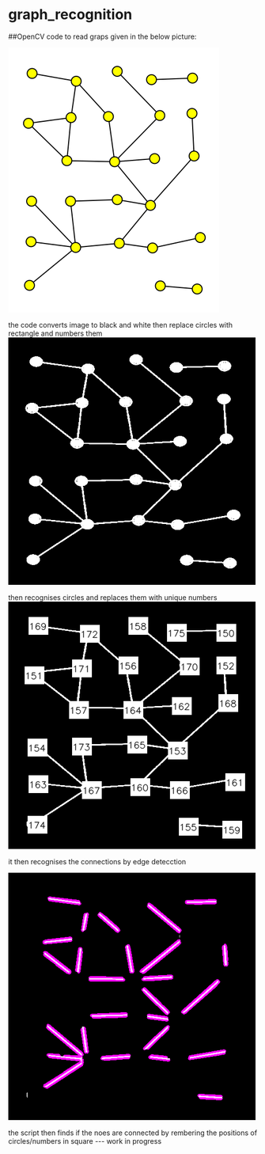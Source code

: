 # graph_recognition
##OpenCV code to read graps given in the below picture:

![alt text](https://github.com/sarthak7295/graph_recognition/blob/master/myfile.png)

the code converts image to black and white then replace circles with rectangle and numbers them 
![alt text](https://github.com/sarthak7295/graph_recognition/blob/master/grey.png)

then recognises circles and replaces them with unique numbers
![alt text](https://github.com/sarthak7295/graph_recognition/blob/master/fin.png)

it then recognises the connections by edge detecction

![alt text](https://github.com/sarthak7295/graph_recognition/blob/master/houghlines3.png)

the script then finds if the noes are connected by rembering the positions of circles/numbers in square --- work in progress

